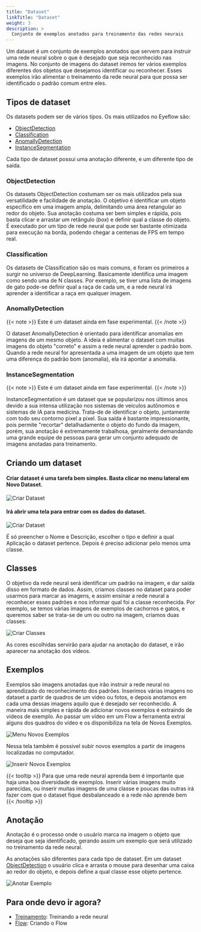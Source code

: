 ```yaml
---
title: "Dataset"
linkTitle: "Dataset"
weight: 3
description: >
  Conjunto de exemplos anotados para treinamento das redes neurais
---
```


<!-- {{< note >}}  {{< /note >}} -->
Um dataset é um conjunto de exemplos anotados que servem para instruir uma rede neural sobre o que é desejado
que seja reconhecido nas imagens.
No conjunto de imagens do dataset iremos ter vários exemplos diferentes dos objetos que desejamos identificar
ou reconhecer. Esses exemplos irão alimentar o treinamento da rede neural para que possa ser identificado o padrão
comum entre eles.

## Tipos de dataset
Os datasets podem ser de vários tipos. Os mais utilizados no Eyeflow são:
* [ObjectDetection](#objectdetection)
* [Classification](#classification)
* [AnomallyDetection](#anomallydetection)
* [InstanceSegmentation](#instancesegmentation)

Cada tipo de dataset possui uma anotação diferente, e um diferente tipo de saída.

### ObjectDetection
Os datasets ObjectDetection costumam ser os mais utilizados pela sua versatilidade e facilidade de anotação.
O objetivo é identificar um objeto específico em uma imagem ampla, delimitando uma área retangular ao redor do objeto.
Sua anotação costuma ser bem simples e rápida, pois basta clicar e arrastar um retângulo (*box*) e definir qual a
classe do objeto.
É executado por um tipo de rede neural que pode ser bastante otimizada para execução na borda, podendo chegar a
centenas de FPS em tempo real.

### Classification
Os datasets de Classification são os mais comuns, e foram os primeiros a surgir no universo de DeepLearning.
Basicamente identifica uma imagem como sendo uma de N classes. Por exemplo, se tiver uma lista de imagens de gato
pode-se definir qual a raça de cada um, e a rede neural irá aprender a identificar a raça em qualquer imagem.

### AnomallyDetection
{{< note >}} Este é um dataset ainda em fase experimental. {{< /note >}}

O dataset AnomallyDetection é orientado para identificar anomalias em imagens de um mesmo objeto. A ideia é
alimentar o dataset com muitas imagens do objeto "correto" e assim a rede neural aprender o padrão bom.
Quando a rede neural for apresentada a uma imagem de um objeto que tem uma diferença do padrão bom (anomalia),
ela irá apontar a anomalia.

### InstanceSegmentation
{{< note >}} Este é um dataset ainda em fase experimental. {{< /note >}}

InstanceSegmentation é um dataset que se popularizou nos últimos anos devido a sua intensa utilização nos sistemas
de veículos autônomos e sistemas de IA para medicina. Trata-de de identificar o objeto, juntamente com todo seu contorno
pixel a pixel. Sua saída é bastante impressionante, pois permite "recortar" detalhadamente o objeto do fundo da imagem,
porém, sua anotação é extremamente trabalhosa, geralmente demandando uma grande equipe de pessoas para gerar um
conjunto adequado de imagens anotadas para treinamento.

## Criando um dataset
#### Criar dataset é uma tarefa bem simples. Basta clicar no menu lateral em **Novo Dataset**.

![Criar Dataset](/screenshots/pt-br_create_dataset.jpg#bordered "Criar Dataset")

#### Irá abrir uma tela para entrar com os dados do dataset.

![Criar Dataset](/screenshots/pt-br_create_dataset_modal.jpg#bordered "Criar Dataset")

É só preencher o Nome e Descrição, escolher o tipo e definir a qual Aplicação o dataset pertence.
Depois é preciso adicionar pelo menos uma classe.

## Classes
O objetivo da rede neural será identificar um padrão na imagem, e dar saída disso em formato de dados. Assim, criamos
classes no dataset para poder usarmos para marcar as imagens, e assim ensinar a rede neural a reconhecer esses padrões
e nos informar qual foi a classe reconhecida.
Por exemplo, se temos várias imagens de exemplos de cachorros e gatos, e queremos saber se trata-se de um ou outro na
imagem, criamos duas classes:

![Criar Classes](/screenshots/pt-br_create_classes_modal.jpg#bordered "Criar Classes")

As cores escolhidas servirão para ajudar na anotação do dataset, e irão aparecer na anotação dos vídeos.

## Exemplos
Exemplos são imagens anotadas que irão instruir a rede neural no aprendizado do reconhecimento dos padrões. Inserimos
várias imagens no dataset a partir de quadros de um video ou fotos, e depois anotamos em cada uma dessas imagens
aquilo que é desejado ser reconhecido.
A maneira mais simples e rápida de adicionar novos exemplos é extraindo de vídeos de exemplo. Ao passar um vídeo em
um Flow a ferramenta extrai alguns dos quadros do vídeo e os disponibiliza na tela de Novos Exemplos.

![Menu Novos Exemplos](/screenshots/pt-br_menu_new_examples.jpg#bordered "Menu Novos Exemplos")

Nessa tela também é possivel subir novos exemplos a partir de imagens localizadas no computador.

![Inserir Novos Exemplos](/screenshots/pt-br_insert_new_examples.jpg#bordered "Inserir Novos Exemplos")

{{< tooltip >}}
Para que uma rede neural aprenda bem é importante que haja uma boa diversidade
de exemplos. Inserir várias imagens muito parecidas, ou inserir muitas imagens de uma classe e poucas das outras
irá fazer com que o dataset fique desbalanceado e a rede não aprende bem
{{< /tooltip >}}

## Anotação
Anotação é o processo onde o usuário marca na imagem o objeto que deseja que seja identificado, gerando assim um exemplo
que será utilizado no treinamento da rede neural.

As anotações são diferentes para cada tipo de dataset. Em um dataset [ObjectDetection](#objectdetection) o usuário clica e
arrasta o mouse para desenhar uma caixa ao redor do objeto, e depois define a qual classe esse objeto pertence.

![Anotar Exemplo](/screenshots/pt-br_annotate_example.jpg#bordered "Anotar Exemplo")




## Para onde devo ir agora?

* [Treinamento](/docs/concepts/training/): Treinando a rede neural
* [Flow](/docs/concepts/flow/): Criando o Flow
